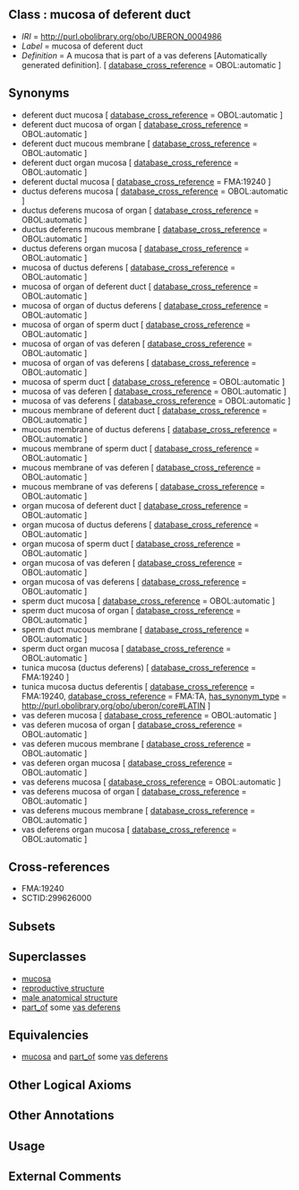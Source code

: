 
## Class : mucosa of deferent duct

 * *IRI* = http://purl.obolibrary.org/obo/UBERON_0004986
 * *Label* = mucosa of deferent duct
 * *Definition* = A mucosa that is part of a vas deferens [Automatically generated definition]. [ [database_cross_reference](../../ef/oboInOwl#hasDbXref.md) = OBOL:automatic ]

## Synonyms

 * deferent duct mucosa [ [database_cross_reference](../../ef/oboInOwl#hasDbXref.md) = OBOL:automatic ]
 * deferent duct mucosa of organ [ [database_cross_reference](../../ef/oboInOwl#hasDbXref.md) = OBOL:automatic ]
 * deferent duct mucous membrane [ [database_cross_reference](../../ef/oboInOwl#hasDbXref.md) = OBOL:automatic ]
 * deferent duct organ mucosa [ [database_cross_reference](../../ef/oboInOwl#hasDbXref.md) = OBOL:automatic ]
 * deferent ductal mucosa [ [database_cross_reference](../../ef/oboInOwl#hasDbXref.md) = FMA:19240 ]
 * ductus deferens mucosa [ [database_cross_reference](../../ef/oboInOwl#hasDbXref.md) = OBOL:automatic ]
 * ductus deferens mucosa of organ [ [database_cross_reference](../../ef/oboInOwl#hasDbXref.md) = OBOL:automatic ]
 * ductus deferens mucous membrane [ [database_cross_reference](../../ef/oboInOwl#hasDbXref.md) = OBOL:automatic ]
 * ductus deferens organ mucosa [ [database_cross_reference](../../ef/oboInOwl#hasDbXref.md) = OBOL:automatic ]
 * mucosa of ductus deferens [ [database_cross_reference](../../ef/oboInOwl#hasDbXref.md) = OBOL:automatic ]
 * mucosa of organ of deferent duct [ [database_cross_reference](../../ef/oboInOwl#hasDbXref.md) = OBOL:automatic ]
 * mucosa of organ of ductus deferens [ [database_cross_reference](../../ef/oboInOwl#hasDbXref.md) = OBOL:automatic ]
 * mucosa of organ of sperm duct [ [database_cross_reference](../../ef/oboInOwl#hasDbXref.md) = OBOL:automatic ]
 * mucosa of organ of vas deferen [ [database_cross_reference](../../ef/oboInOwl#hasDbXref.md) = OBOL:automatic ]
 * mucosa of organ of vas deferens [ [database_cross_reference](../../ef/oboInOwl#hasDbXref.md) = OBOL:automatic ]
 * mucosa of sperm duct [ [database_cross_reference](../../ef/oboInOwl#hasDbXref.md) = OBOL:automatic ]
 * mucosa of vas deferen [ [database_cross_reference](../../ef/oboInOwl#hasDbXref.md) = OBOL:automatic ]
 * mucosa of vas deferens [ [database_cross_reference](../../ef/oboInOwl#hasDbXref.md) = OBOL:automatic ]
 * mucous membrane of deferent duct [ [database_cross_reference](../../ef/oboInOwl#hasDbXref.md) = OBOL:automatic ]
 * mucous membrane of ductus deferens [ [database_cross_reference](../../ef/oboInOwl#hasDbXref.md) = OBOL:automatic ]
 * mucous membrane of sperm duct [ [database_cross_reference](../../ef/oboInOwl#hasDbXref.md) = OBOL:automatic ]
 * mucous membrane of vas deferen [ [database_cross_reference](../../ef/oboInOwl#hasDbXref.md) = OBOL:automatic ]
 * mucous membrane of vas deferens [ [database_cross_reference](../../ef/oboInOwl#hasDbXref.md) = OBOL:automatic ]
 * organ mucosa of deferent duct [ [database_cross_reference](../../ef/oboInOwl#hasDbXref.md) = OBOL:automatic ]
 * organ mucosa of ductus deferens [ [database_cross_reference](../../ef/oboInOwl#hasDbXref.md) = OBOL:automatic ]
 * organ mucosa of sperm duct [ [database_cross_reference](../../ef/oboInOwl#hasDbXref.md) = OBOL:automatic ]
 * organ mucosa of vas deferen [ [database_cross_reference](../../ef/oboInOwl#hasDbXref.md) = OBOL:automatic ]
 * organ mucosa of vas deferens [ [database_cross_reference](../../ef/oboInOwl#hasDbXref.md) = OBOL:automatic ]
 * sperm duct mucosa [ [database_cross_reference](../../ef/oboInOwl#hasDbXref.md) = OBOL:automatic ]
 * sperm duct mucosa of organ [ [database_cross_reference](../../ef/oboInOwl#hasDbXref.md) = OBOL:automatic ]
 * sperm duct mucous membrane [ [database_cross_reference](../../ef/oboInOwl#hasDbXref.md) = OBOL:automatic ]
 * sperm duct organ mucosa [ [database_cross_reference](../../ef/oboInOwl#hasDbXref.md) = OBOL:automatic ]
 * tunica mucosa (ductus deferens) [ [database_cross_reference](../../ef/oboInOwl#hasDbXref.md) = FMA:19240 ]
 * tunica mucosa ductus deferentis [ [database_cross_reference](../../ef/oboInOwl#hasDbXref.md) = FMA:19240, [database_cross_reference](../../ef/oboInOwl#hasDbXref.md) = FMA:TA, [has_synonym_type](../../pe/oboInOwl#hasSynonymType.md) = http://purl.obolibrary.org/obo/uberon/core#LATIN ]
 * vas deferen mucosa [ [database_cross_reference](../../ef/oboInOwl#hasDbXref.md) = OBOL:automatic ]
 * vas deferen mucosa of organ [ [database_cross_reference](../../ef/oboInOwl#hasDbXref.md) = OBOL:automatic ]
 * vas deferen mucous membrane [ [database_cross_reference](../../ef/oboInOwl#hasDbXref.md) = OBOL:automatic ]
 * vas deferen organ mucosa [ [database_cross_reference](../../ef/oboInOwl#hasDbXref.md) = OBOL:automatic ]
 * vas deferens mucosa [ [database_cross_reference](../../ef/oboInOwl#hasDbXref.md) = OBOL:automatic ]
 * vas deferens mucosa of organ [ [database_cross_reference](../../ef/oboInOwl#hasDbXref.md) = OBOL:automatic ]
 * vas deferens mucous membrane [ [database_cross_reference](../../ef/oboInOwl#hasDbXref.md) = OBOL:automatic ]
 * vas deferens organ mucosa [ [database_cross_reference](../../ef/oboInOwl#hasDbXref.md) = OBOL:automatic ]

## Cross-references

 * FMA:19240
 * SCTID:299626000

## Subsets


## Superclasses

 * [mucosa](../../UBERON/44/UBERON_0000344.md)
 * [reproductive structure](../../UBERON/56/UBERON_0005156.md)
 * [male anatomical structure](../../UBERON/03/UBERON_0014403.md)
 * [part_of](../../BFO/50/BFO_0000050.md) some [vas deferens](../../UBERON/00/UBERON_0001000.md)

## Equivalencies

 * [mucosa](../../UBERON/44/UBERON_0000344.md) and [part_of](../../BFO/50/BFO_0000050.md) some [vas deferens](../../UBERON/00/UBERON_0001000.md)

## Other Logical Axioms


## Other Annotations


## Usage


## External Comments


